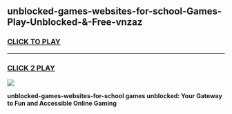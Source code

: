 
## unblocked-games-websites-for-school-Games-Play-Unblocked-&-Free-vnzaz
<h3>
<a href="https://premium76.site?title=unblocked-games-websites-for-school&ref=24A">CLICK TO PLAY</a></h3>
<hr>

<h3>
<a href="https://premium76.site?title=unblocked-games-websites-for-school&ref=24A">CLICK 2 PLAY</a>
  
</h3>

<a href="https://premium76.site?title=unblocked-games-websites-for-school&ref=24A"><img src="https://clearcache.store/games.png"></a>


**unblocked-games-websites-for-school games unblocked: Your Gateway to Fun and Accessible Online Gaming**
